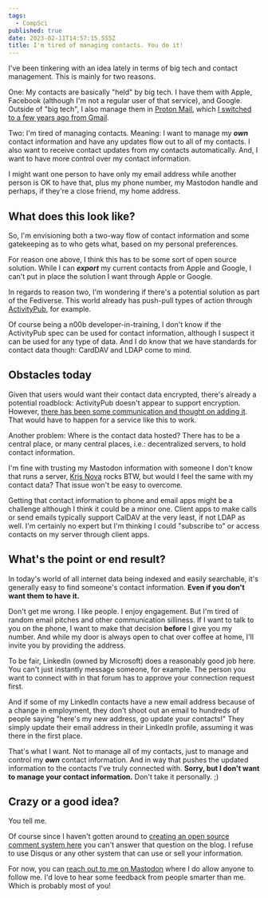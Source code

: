 ```yaml
---
tags:
  - CompSci
published: true
date: 2023-02-11T14:57:15.555Z
title: I'm tired of managing contacts. You do it!
---
```

I﻿'ve been tinkering with an idea lately in terms of big tech and contact management. This is mainly for two reasons.

O﻿ne: My contacts are basically "held" by big tech. I have them with Apple, Facebook (although I'm not a regular user of that service), and Google. Outside of "big tech", I also manage them in [Proton Mail](https://proton.me), which [I switched to a few years ago from Gmail](https://www.kctofel.com/living-a-mobile-life-without-apple-or-google-part-2-apps-email-cloud-storage/). 

T﻿wo: I'm tired of managing contacts. Meaning: I want to manage my ***own*** contact information and have any updates flow out to all of my contacts. I also want to receive contact updates from my contacts automatically. And, I want to have more control over my contact information. 

I might want one person to have only my email address while another person is OK to have that, plus my phone number, my Mastodon handle and perhaps, if they're a close friend, my home address.

## What does this look like?

S﻿o, I'm envisioning both a two-way flow of contact information and some gatekeeping as to who gets what, based on my personal preferences.

F﻿or reason one above, I think this has to be some sort of open source solution. While I can ***export*** my current contacts from Apple and Google, I can't put in place the solution I want through Apple or Google.

In regards to reason two, I'm wondering if there's a potential solution as part of the Fediverse. This world already has push-pull types of action through [ActivityPub](https://www.w3.org/TR/activitypub/), for example. 

Of course being a n00b developer-in-training, I don't know if the ActivityPub spec can be used for contact information, although I suspect it can be used for any type of data. And I do know that we have standards for contact data though: CardDAV and LDAP come to mind. 

## Obstacles today

G﻿iven that users would want their contact data encrypted, there's already a potential roadblock: ActivityPub doesn't appear to support encryption. However, [there has been some communication and thought on adding it](https://github.com/w3c/activitypub/issues/225#issuecomment-304938193). That would have to happen for a service like this to work.

A﻿nother problem: Where is the contact data hosted? There has to be a central place, or many central places, i.e.: decentralized servers, to hold contact information. 

I'm fine with trusting my Mastodon information with someone I don't know that runs a server, [Kris Nova](https://hachyderm.io/@nova) rocks BTW, but would I feel the same with my contact data? That issue won't be easy to overcome.

G﻿etting that contact information to phone and email apps might be a challenge although I think it could be a minor one. Client apps to make calls or send emails typically support CalDAV at the very least, if not LDAP as well. I'm certainly no expert but I'm thinking I could "subscribe to" or access contacts on my server through client apps.

## W﻿hat's the point or end result?

I﻿n today's world of all internet data being indexed and easily searchable, it's generally easy to find someone's contact information. **Even if you don't want them to have it.** 

D﻿on't get me wrong. I like people. I enjoy engagement. But I'm tired of random email pitches and other communication silliness. If I want to talk to you on the phone, I want to make that decision **before** I give you my number. And while my door is always open to chat over coffee at home, I'll invite you by providing the address. 

T﻿o be fair, LinkedIn (owned by Microsoft) does a reasonably good job here. You can't just instantly message someone, for example. The person you want to connect with in that forum has to approve your connection request first. 

And if some of my LinkedIn contacts have a new email address because of a change in employment, they don't shoot out an email to hundreds of people saying "here's my new address, go update your contacts!" They simply update their email address in their LinkedIn profile, assuming it was there in the first place.

T﻿hat's what I want. Not to manage all of my contacts, just to manage and control my ***own*** contact information. And in way that pushes the updated information to the contacts I've truly connected with. **Sorry, but I don't want to manage your contact information.** Don't take it personally. ;)

## C﻿razy or a good idea? 

You tell me.

O﻿f course since I haven't gotten around to [creating an open source comment system here](https://www.kctofel.com/2020-07-10-added-to-the-to-do-list-a-jamstack-blog-commenting-system/) you can't answer that question on the blog. I refuse to use Disqus or any other system that can use or sell your information. 

F﻿or now, you can [reach out to me on Mastodon](https://hachyderm.io/@kevinctofel) where I do allow anyone to follow me. I'd love to hear some feedback from people smarter than me. Which is probably most of you!